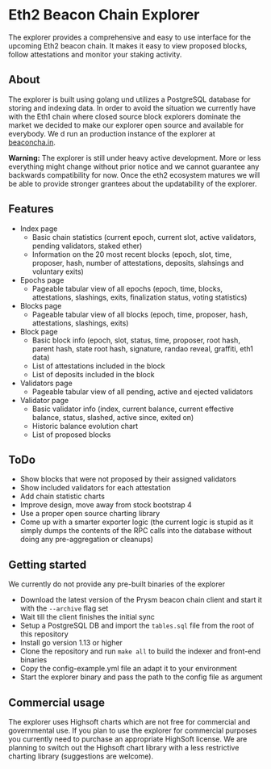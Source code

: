 # Eth2 Beacon Chain Explorer

The explorer provides a comprehensive and easy to use interface for the upcoming Eth2 beacon chain. It makes it easy to view proposed blocks, follow attestations and monitor your staking activity.

## About
The explorer is built using golang und utilizes a PostgreSQL database for storing and indexing data. In order to avoid the situation we currently have with the Eth1 chain where closed source block explorers dominate the market we decided to make our explorer open source and available for everybody. We d run an production instance of the explorer at [beaconcha.in](beaconcha.in).

**Warning:** The explorer is still under heavy active development. More or less everything might change without prior notice and we cannot guarantee any backwards compatibility for now. Once the eth2 ecosystem matures we will be able to provide stronger grantees about the updatability of the explorer.

## Features

- Index page
  - Basic chain statistics (current epoch, current slot, active validators, pending validators, staked ether)
  - Information on the 20 most recent blocks (epoch, slot, time, proposer, hash, number of attestations, deposits, slahsings and voluntary exits)
- Epochs page
  - Pageable tabular view of all epochs (epoch, time, blocks, attestations, slashings, exits, finalization status, voting statistics)
- Blocks page
  - Pageable tabular view of all blocks (epoch, time, proposer, hash, attestations, slashings, exits)
- Block page
  - Basic block info (epoch, slot, status, time, proposer, root hash, parent hash, state root hash, signature, randao reveal, graffiti, eth1 data)
  - List of attestations included in the block
  - List of deposits included in the block
- Validators page
  - Pageable tabular view of all pending, active and ejected validators
- Validator page
  - Basic validator info (index, current balance, current effective balance, status, slashed, active since, exited on)
  - Historic balance evolution chart
  - List of proposed blocks

## ToDo

- Show blocks that were not proposed by their assigned validators
- Show included validators for each attestation
- Add chain statistic charts
- Improve design, move away from stock bootstrap 4
- Use a proper open source charting library
- Come up with a smarter exporter logic (the current logic is stupid as it simply dumps the contents of the RPC calls into the database without doing any pre-aggregation or cleanups)

## Getting started

We currently do not provide any pre-built binaries of the explorer

- Download the latest version of the Prysm beacon chain client and start it with the `--archive` flag set
- Wait till the client finishes the initial sync
- Setup a PostgreSQL DB and import the `tables.sql` file from the root of this repository
- Install go version 1.13 or higher
- Clone the repository and run `make all` to build the indexer and front-end binaries
- Copy the config-example.yml file an adapt it to your environment
- Start the explorer binary and pass the path to the config file as argument

## Commercial usage

The explorer uses Highsoft charts which are not free for commercial and governmental use. If you plan to use the explorer for commercial purposes you currently need to purchase an appropriate HighSoft license.
We are planning to switch out the Highsoft chart library with a less restrictive charting library (suggestions are welcome).
